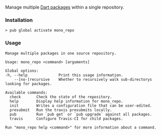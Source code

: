 Manage multiple [Dart packages] within a single repository.

### Installation

```console
> pub global activate mono_repo
```

### Usage

```
Manage multiple packages in one source repository.

Usage: mono_repo <command> [arguments]

Global options:
-h, --help              Print this usage information.
    --[no-]recursive    Whether to recursively walk sub-directorys looking for packages.

Available commands:
  check       Check the state of the repository.
  help        Display help information for mono_repo.
  init        Writes a configuration file that can be user-edited.
  presubmit   Run the travis presubmits locally.
  pub         Run `pub get` or `pub upgrade` against all packages.
  travis      Configure Travis-CI for child packages.

Run "mono_repo help <command>" for more information about a command.
```

[Dart packages]: https://www.dartlang.org/guides/libraries/create-library-packages
